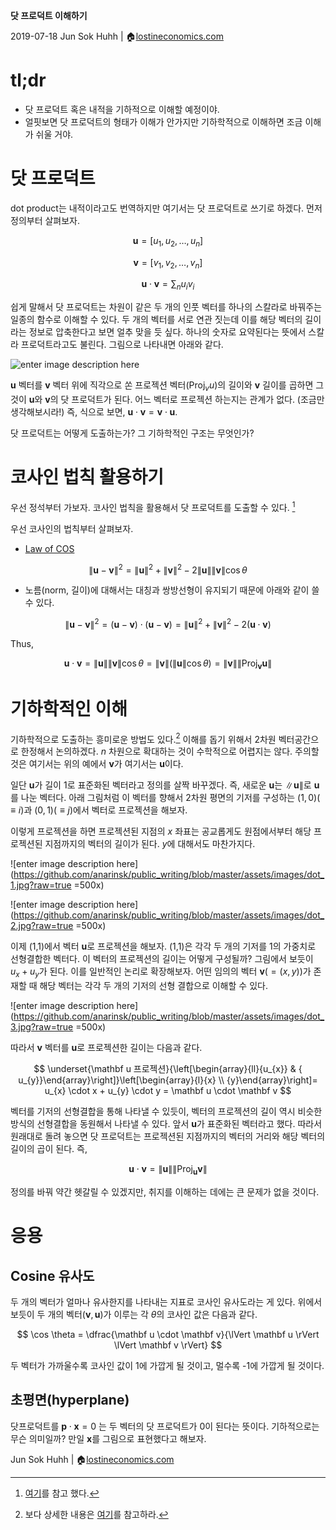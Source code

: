 **닷 프로덕트 이해하기**

  

2019-07-18
Jun Sok Huhh | :house:[lostineconomics.com](http://lostineconomics.com)

# tl;dr 

- 닷 프로덕트 혹은 내적을 기하적으로 이해할 예정이야. 
- 얼핏보면 닷 프로덕트의 형태가 이해가 안가지만 기하학적으로 이해하면 조금 이해가 쉬울 거야. 

# 닷 프로덕트 

dot product는 내적이라고도 번역하지만 여기서는 닷 프로덕트로 쓰기로 하겠다. 먼저 정의부터 살펴보자. 

$$
\mathbf{u}=\left[u_{1}, {u}_{2}, \ldots, {u}_{n}\right]
$$

$$
\mathbf{v}=\left[{v}_{1}, {v}_{2}, \ldots, {v}_{n}\right]
$$

$$
\mathbf{u} \cdot \mathbf{v} = \sum_{n} u_i v_i
$$


쉽게 말해서 닷 프로덕트는 차원이 같은 두 개의 인풋 벡터를 하나의 스칼라로 바꿔주는 일종의 함수로 이해할 수 있다. 두 개의 벡터를 서로 연관 짓는데 이를 해당 벡터의 길이라는 정보로 압축한다고 보면 얼추 맞을 듯 싶다. 하나의 숫자로 요약된다는 뜻에서 스칼라 프로덕트라고도 불린다. 그림으로 나타내면 아래와 같다. 

![enter image description here](http://blogs.jccc.edu/rgrondahl/files/2012/02/perpendicularprojection.jpg)

$\mathbf{u}$ 벡터를 $\mathbf v$ 벡터 위에 직각으로 쏜 프로젝션 벡터($\mathrm{Proj}_{v}{u}$)의 길이와 $\mathbf v$ 길이를 곱하면 그것이 $\mathbf u$와 $\mathbf v$의 닷 프로덕트가 된다. 어느 벡터로 프로젝션 하는지는 관계가 없다. (조금만 생각해보시라!) 즉,  식으로 보면, $\mathbf u \cdot \mathbf v = \mathbf v \cdot \mathbf u$. 

닷 프로덕트는 어떻게 도출하는가? 그 기하학적인 구조는 무엇인가? 

# 코사인 법칙 활용하기 

우선 정석부터 가보자.  코사인 법칙을 활용해서 닷 프로덕트를 도출할 수 있다. [^1]
[^1]: [여기](https://math.stackexchange.com/questions/116133/how-to-understand-dot-product-is-the-angles-cosine)를 참고 했다. 

우선 코사인의 법칙부터 살펴보자. 

* [Law of COS](https://en.wikipedia.org/wiki/Law_of_cosines)

$$
\lVert \mathbf u -  \mathbf v \rVert^2 = \lVert  \mathbf  u \rVert^2 + \lVert   \mathbf  v \rVert^2 - 2\lVert  \mathbf  u \rVert \lVert   \mathbf  v \rVert \cos \theta
$$

* 노름(norm, 길이)에 대해서는 대칭과 쌍방선형이 유지되기 때문에 아래와 같이 쓸 수 있다. 

$$
\lVert  \mathbf u -  \mathbf v \rVert^2 = ( \mathbf u -  \mathbf v) \cdot ( \mathbf u -  \mathbf v ) = \lVert \mathbf u \rVert^2 +  \lVert \mathbf v \rVert^2 - 2  (\mathbf u \cdot \mathbf v)
$$

Thus, 

$$
 \mathbf u \cdot  \mathbf v = \lVert \mathbf u \rVert \lVert \mathbf v \rVert   \cos \theta = \lVert \mathbf v \rVert   ( \lVert \mathbf u \rVert \cos \theta) = \lVert \mathbf v \rVert \rVert \text{Proj}_{\mathbf v} \mathbf u \lVert
$$

# 기하학적인 이해 

기하학적으로 도출하는 흥미로운 방법도 있다.[^2] 이해를 돕기 위해서 2차원 벡터공간으로 한정해서 논의하겠다. $n$ 차원으로 확대하는 것이 수학적으로 어렵지는 않다.  주의할 것은 여기서는 위의 예에서 $\mathbf v$가 여기서는 $\mathbf u$이다. 

[^2]: 보다 상세한 내용은 [여기]((https://www.youtube.com/watch?v=LyGKycYT2v0&t=610s))를 참고하라. 

일단 $\mathbf u$가 길이 1로 표준화된 벡터라고 정의를 살짝 바꾸겠다. 즉, 새로운 $\mathbf u$는  $\rVert \mathbf u \lVert$로 $\mathbf u$를 나눈 벡터다. 아래 그림처럼 이 벡터를 향해서 2차원 평면의 기저를 구성하는 $(1,0)(\equiv i)$과 $(0,1)(\equiv j)$에서 벡터로 프로젝션을 해보자. 

이렇게 프로젝션을 하면 프로젝션된 지점의 $x$ 좌표는 공교롭게도 원점에서부터 해당 프로젝션된 지점까지의 벡터의 길이가 된다. $y$에 대해서도 마찬가지다. 

![enter image description here](https://github.com/anarinsk/public_writing/blob/master/assets/images/dot_1.jpg?raw=true =500x)

![enter image description here](https://github.com/anarinsk/public_writing/blob/master/assets/images/dot_2.jpg?raw=true =500x)

이제 (1,1)에서 벡터 $\mathbf u$로 프로젝션을 해보자. (1,1)은 각각 두 개의 기저를 1의 가중치로 선형결합한 벡터다. 이 벡터의 프로젝션의 길이는 어떻게 구성될까? 그림에서 보듯이 $u_x + u_y$가 된다. 이를 일반적인 논리로 확장해보자. 어떤 임의의 벡터 $\mathbf v(=(x,y))$가 존재할 때 해당 벡터는 각각 두 개의 기저의 선형 결합으로 이해할 수 있다. 

![enter image description here](https://github.com/anarinsk/public_writing/blob/master/assets/images/dot_3.jpg?raw=true =500x)

따라서 $\mathbf v$ 벡터를 $\mathbf u$로 프로젝션한 길이는 다음과 같다. 

$$
\underset{\mathbf u 프로젝션}{\left[\begin{array}{ll}{u_{x}} & { u_{y}}\end{array}\right]}\left[\begin{array}{l}{x} \\ {y}\end{array}\right]= u_{x} \cdot x + u_{y} \cdot y = \mathbf u \cdot \mathbf v
$$

벡터를 기저의 선형결합을 통해 나타낼 수 있듯이, 벡터의 프로젝션의 길이 역시 비슷한 방식의 선형결합을 동원해서 나타낼 수 있다. 앞서 $\mathbf u$가  표준화된 벡터라고 했다. 따라서 원래대로 돌려 놓으면 닷 프로덕트는 프로젝션된 지점까지의 벡터의 거리와 해당 벡터의 길이의 곱이 된다. 즉, 

$$
\mathbf u \cdot \mathbf v = \rVert \mathbf u \lVert \rVert \text{Proj}_{\mathbf u} \mathbf v \lVert
$$

정의를 바꿔 약간 헷갈릴 수 있겠지만, 취지를 이해하는 데에는 큰 문제가 없을 것이다. 

# 응용 

## Cosine 유사도 

두 개의 벡터가 얼마나 유사한지를 나타내는 지표로 코사인 유사도라는 게 있다. 위에서 보듯이 두 개의 벡터($\mathbf v, \mathbf u$)가 이루는 각 $\theta$의 코사인 값은 다음과 같다. 

$$
\cos \theta = \dfrac{\mathbf u \cdot \mathbf v}{\lVert \mathbf u \rVert \lVert \mathbf v \rVert}
$$

두 벡터가 가까울수록 코사인 값이 1에 가깝게 될 것이고, 멀수록 -1에 가깝게 될 것이다. 

##  초평면(hyperplane)

닷프로덕트를 
$\mathbf{p} \cdot \mathbf{x} = 0$ 는 두 벡터의 닷 프로덕트가 0이 된다는 뜻이다. 기하적으로는 무슨 의미일까? 만일 $\mathbf{x}$를 그림으로 표현했다고 해보자. 



Jun Sok Huhh | :house:[lostineconomics.com](http://lostineconomics.com)
<!--stackedit_data:
eyJoaXN0b3J5IjpbLTQwMjUwNzI1LDE5NjMyOTM1MzJdfQ==
-->